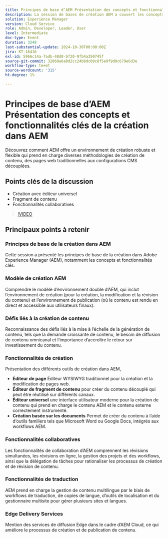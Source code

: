 ```yaml
---
title: Principes de base d’AEM Présentation des concepts et fonctionnalités clés de la création dans AEM
description: La session de bases de création AEM a couvert les concepts clés, le modèle d’environnement double, les défis liés à la création de contenu, les outils de création, les fonctionnalités de collaboration et de traduction et les services de diffusion Edge.
solution: Experience Manager
version: Cloud Service
role: Admin, Developer, Leader, User
level: Intermediate
doc-type: Event
duration: 3248
last-substantial-update: 2024-10-30T00:00:00Z
jira: KT-16416
exl-id: 5966c14a-7adb-48d8-bf20-9fb4a350745f
source-git-commit: 32060a6a0d2cc24b8dc09c8f5e9f9d9c679e6d3e
workflow-type: tm+mt
source-wordcount: '315'
ht-degree: 1%

---
```


# Principes de base d’AEM Présentation des concepts et fonctionnalités clés de la création dans AEM

Découvrez comment AEM offre un environnement de création robuste et flexible qui prend en charge diverses méthodologies de création de contenu, des pages web traditionnelles aux configurations CMS découplées.

## Points clés de la discussion

* Création avec éditeur universel
* Fragment de contenu
* Fonctionnalités collaboratives

>[!VIDEO](https://video.tv.adobe.com/v/3435747/?learn=on)

## Principaux points à retenir

### Principes de base de la création dans AEM

Cette session a présenté les principes de base de la création dans Adobe Experience Manager (AEM), notamment les concepts et fonctionnalités clés.

### Modèle de création AEM

Comprendre le modèle d’environnement double d’AEM, qui inclut l’environnement de création (pour la création, la modification et la révision du contenu) et l’environnement de publication (où le contenu est rendu en direct et accessible aux utilisateurs finaux).

### Défis liés à la création de contenu

Reconnaissance des défis liés à la mise à l’échelle de la génération de contenu, tels que la demande croissante de contenu, le besoin de diffusion de contenu omnicanal et l’importance d’accroître le retour sur investissement du contenu. &#x200B;

### Fonctionnalités de création

Présentation des différents outils de création dans AEM,

* **Éditeur de page** Éditeur WYSIWYG traditionnel pour la création et la modification de pages web. &#x200B;
* **Éditeur de fragment de contenu** pour créer du contenu découplé qui peut être réutilisé sur différents canaux. &#x200B;
* **Éditeur universel** une interface utilisateur moderne pour la création de contenu qui prend en charge le contenu AEM et le contenu externe correctement instrumenté. &#x200B;
* **Création basée sur les documents** Permet de créer du contenu à l’aide d’outils familiers tels que Microsoft Word ou Google Docs, intégrés aux workflows AEM. &#x200B;

### Fonctionnalités collaboratives

Les fonctionnalités de collaboration d’AEM comprennent les révisions simultanées, les révisions en ligne, la gestion des projets et des workflows, ainsi que la délégation de tâches pour rationaliser les processus de création et de révision de contenu.

### Fonctionnalités de traduction

AEM prend en charge la gestion de contenu multilingue par le biais de workflows de traduction, de copies de langue, d’outils de localisation et du gestionnaire multisite pour gérer plusieurs sites et langues.

### Edge Delivery Services

Mention des services de diffusion Edge dans le cadre d’AEM Cloud, ce qui améliore le processus de création et de publication de contenu.
